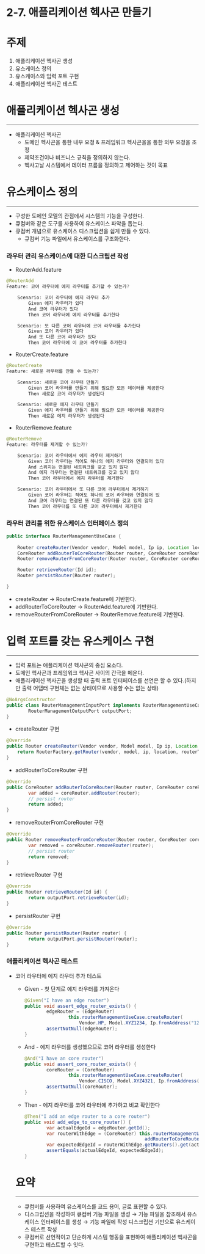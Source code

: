 # 2-7. 애플리케이션 헥사곤 만들기

# 주제

1. 애플리케이션 헥사곤 생성
2. 유스케이스 정의
3. 유스케이스와 입력 포트 구현
4. 애플리케이션 헥사곤 테스트

# 애플리케이션 헥사곤 생성

---

- 애플리케이션 헥사곤
    - 도메인 헥사곤을 통한 내부 요청 & 프레임워크 헥사곤을을 통한 외부 요청을 조정
    - 제약조건이나 비즈니스 규칙을 정의하지 않는다.
    - 헥사고날 시스템에서 데이터 프름을 정의하고 제어하는 것이 목표

# 유스케이스 정의

---

- 구성한 도메인 모델의 관점에서 시스템의 기능을 구성한다.
- 큐컴버와 같은 도구를 사용하여 유스케이스 파악을 돕는다.
- 큐컴버 개념으로 유스케이스 디스크립션을 쉽게 만들 수 있다.
    - 큐컴버 기능 파일에서 유스케이스를 구조화한다.

### 라우터 관리 유스케이스에 대한 디스크립션 작성

- RouterAdd.feature

```java
@RouterAdd
Feature: 코어 라우터에 에지 라우터를 추가할 수 있는가?

	Scenario: 코어 라우터에 에지 라우터 추가
		Given 에지 라우터가 있다
		And 코어 라우터가 있다
		Then 코어 라우터에 에지 라우터를 추가한다

	Scenario: 또 다른 코어 라우터에 코어 라우터를 추가한다
		Given 코어 라우터가 있다
		And 또 다른 코어 라우터가 있다
		Then 코어 라우터에 이 코어 라우터를 추가한다
```

- RouterCreate.feature

```java
@RouterCreate
Feature: 새로운 라우터를 만들 수 있는가?

	Scenario: 새로운 코어 라우터 만들기
		Given 코어 라우터를 만들기 위해 필요한 모든 데이터를 제공한다
		Then 새로운 코어 라우터가 생성된다

	Scenario: 새로운 에지 라우터 만들기
		Given 에지 라우터를 만들기 위해 필요한 모든 데이터를 제공한다
		Then 새로운 에지 라우터가 생성된다
```

- RouterRemove.feature

```java
@RouterRemove
Feature: 라우터를 제거할 수 있는가?

	Scenario: 코어 라우터에서 에지 라우터 제거하기
		Given 코어 라우터는 적어도 하나의 에지 라우터와 연결되어 있다
		And 스위치는 연결된 네트워크를 갖고 있지 않다
		And 에지 라우터는 연결된 네트워크를 갖고 있지 않다
		Then 코어 라우터에서 에지 라우터를 제거한다

	Scenario: 코어 라우터에서 또 다른 코어 라우터에서 제거하기
		Given 코어 라우터는 적어도 하나의 코어 라우터와 연결되어 있
		And 코어 라우터는 연결된 또 다른 라우터를 갖고 있지 않다
		Then 코어 라우터를 또 다른 코어 라우터에서 제거한다
```

### 라우터 관리를 위한 유스케이스 인터페이스 정의

```java
public interface RouterManagementUseCase {
		
	Router createRouter(Vendor vendor, Model model, Ip ip, Location location, RouterType routerType);
	CoreRouter addRouterToCoreRouter(Router router, CoreRouter coreRouter);
	Router removeRouterFromCoreRouter(Router router, CoreRouter coreRouter);

	Router retrieveRouter(Id id);
	Router persistRouter(Router router);

}
```

- createRouter → RouterCreate.feature에 기반한다.
- addRouterToCoreRouter → RouterAdd.feature에 기반한다.
- removeRouterFromCoreRouter → RouterRemove.feature에 기반한다.

# 입력 포트를 갖는 유스케이스 구현

---

- 입력 포트는 애플리케이션 헥사곤의 중심 요소다.
- 도메인 헥사곤과 프레임워크 헥사곤 사이의 간극을 메운다.
- 애플리케이션 헥사곤을 생성할 때 출력 포트 인터페이스를 선언은 할 수 있다.(하지만 출력 어댑터 구현체는 없는 상태이므로 사용할 수는 없는 상태)

```java
@NoArgsConstructor
public class RouterManagementInputPort implements RouterManagementUseCase {
		RouterManagementOutputPort outputPort;
}
```

- createRouter 구현

```java
@Override
public Router createRouter(Vendor vendor, Model model, Ip ip, Location location, RouterType routerType) {
	return RouterFactory.getRouter(vendor, model, ip, location, routerType);
}
```

- addRouterToCoreRouter 구현

```java
@Override
public CoreRouter addRouterToCoreRouter(Router router, CoreRouter coreRouter) {
		var added = coreRouter.addRouter(router);
		// persist router
		return added;
}
```

- removeRouterFromCoreRouter 구현

```java
@Override
public Router removeRouterFromCoreRouter(Router router, CoreRouter coreRouter) {
		var removed = coreRouter.removeRouter(router);
		// persist router
		return removed;
}
```

- retrieveRouter 구현

```java
@Override
public Router retrieveRouter(Id id) {
		return outputPort.retrieveRouter(id);
}
```

- persistRouter 구현

```java
@Override
public Router persistRouter(Router router) {
		return outputPort.persistRouter(router);
}
```

### 애플리케이션 헥사곤 테스트

- 코어 라우터에 에지 라우터 추가 테스트
    - Given - 첫 단계로 에지 라우터를 가져온다
        
        ```java
        @Given("I have an edge router")
        public void assert_edge_router_exists() {
        		edgeRouter = (EdgeRouter)
        				this.routerManagementUseCase.createRouter(
        					Vendor.HP, Model.XYZ1234, Ip.fromAddress("12.12.12"), locationA, EDGE);
        		assertNotNull(edgeRouter);
        }
        ```
        
    - And - 에지 라우터를 생성했으므로 코어 라우터를 생성한다
        
        ```java
        @And("I have an core router")
        public void assert_core_router_exists() {
        		coreRouter = (CoreRouter)
        				this.routerManagementUseCase.createRouter(
        					Vendor.CISCO, Model.XYZ4321, Ip.fromAddress("21.21.21"), locationA, CORE);
        		assertNotNull(coreRouter);
        }
        ```
        
    - Then - 에지 라우터를 코어 라우터에 추가하고 비교 확인한다
        
        ```java
        @Then("I add an edge router to a core router")
        public void add_edge_to_core_router() {
        		var actualEdgeId = edgeRouter.getId();
        		var routerWithEdge = (CoreRouter) this.routerManagementUseCase.
        											addRouterToCoreRouter(edgeRouter, coreRouter);
        		var expectedEdgeId = routerWithEdge.getRouters().get(actualEdgeId).getId();
        		assertEquals(actualEdgeId, expectedEdgeId);		
        }
        ```
        
    
    # 요약
    
    ---
    
    - 큐컴버를 사용하여 유스케이스를 코드 용어, 글로 표현할 수 있다.
    - 디스크립션을 작성하여 큐컴버 기능 파일을 생성 → 기능 파일을 참조해서 유스케이스 인터페이스를 생성 → 기능 파일에 작성 디스크립션 기반으로 유스케이스 테스트 작성
    - 큐컴버로 선언적이고 단순하게 시스템 행동을 표현하여 애플리케이션 헥사곤을 구현하고 테스트할 수 잇다.